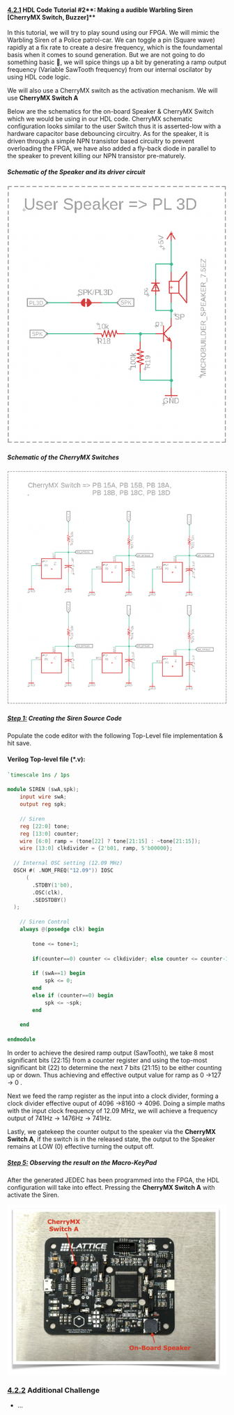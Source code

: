 #### [4.2.1](#Chapter4_2_1) HDL Code Tutorial #2**: Making a audible Warbling Siren [CherryMX Switch, Buzzer]**

In this tutorial, we will try to play sound using our FPGA. We will mimic the Warbling Siren of a Police patrol-car. We can toggle a pin (Square wave) rapidly at a fix rate to create a desire frequency, which is the foundamental basis when it comes to sound generation. But we are not going to do something basic 🤩, we will spice things up a bit by generating a ramp output frequency (Variable SawTooth frequency) from our internal oscilator by using HDL code logic.

We will also use a CherryMX switch as the activation mechanism. We will use **CherryMX Switch A**

Below are the schematics for the on-board Speaker & CherryMX Switch which we would be using in our HDL code. CherryMX schematic configuration looks similar to the user Switch thus it is asserted-low with a hardware capacitor base debouncing circuitry. As for the speaker, it is driven through a simple NPN transistor based circuitry to prevent overloading the FPGA, we have also added a fly-back diode in parallel to the speaker to prevent killing our NPN transistor pre-maturely.

##### Schematic of the Speaker and its driver circuit 

![Speaker_Driver](https://github.com/TomatoCube18/Lattice_FPGA_MacroKeys/blob/main/Tutorial_Files/Tutorial_2/Images/Tutorial02-01-Speaker.png?raw=true)

##### Schematic of the CherryMX Switches

![CherryMX_Switch](https://github.com/TomatoCube18/Lattice_FPGA_MacroKeys/blob/main/Tutorial_Files/Tutorial_2/Images/Tutorial02-02-CherryMX.png?raw=true)



##### [Step 1:](#Chapter4_2_1_1) Creating the Siren Source Code

Populate the code editor with the following Top-Level file implementation & hit save.

#### Verilog Top-level file (\*.v):
```verilog
`timescale 1ns / 1ps
 
module SIREN (swA,spk);
	input wire swA;	
	output reg spk;
   
	// Siren
	reg [22:0] tone;
	reg [13:0] counter;
	wire [6:0] ramp = (tone[22] ? tone[21:15] : ~tone[21:15]);
	wire [13:0] clkdivider = {2'b01, ramp, 5'b00000};
   
  // Internal OSC setting (12.09 MHz)
  OSCH #( .NOM_FREQ("12.09")) IOSC
      (
        .STDBY(1'b0),
        .OSC(clk),
        .SEDSTDBY()
  );
   
	// Siren Control
	always @(posedge clk) begin
		
		tone <= tone+1;

		if(counter==0) counter <= clkdivider; else counter <= counter-1;
		
		if (swA==1) begin
			spk <= 0;
		end
		else if (counter==0) begin
			spk <= ~spk;
		end 
		
	end
 
endmodule
```

In order to achieve the desired ramp output (SawTooth), we take 8 most significant bits (22:15) from a counter register and using the top-most significant bit (22) to determine the next 7 bits (21:15) to be either counting up or down. Thus achieving and effective output value for ramp as 0 →127 → 0 .

Next we feed the ramp register as the input into a clock divider, forming a clock divider effective ouput of 4096 →8160 → 4096. Doing a simple maths with the input clock frequency of 12.09 MHz, we will achieve a frequency output of 741Hz → 1476Hz → 741Hz.

Lastly, we gatekeep the counter output to the speaker via the **CherryMX Switch A**, if the switch is in the released state, the output to the Speaker remains at LOW (0) effective turning the output off.



##### [Step 5:](#Chapter4_1_1_5) Observing the result on the Macro-KeyPad
After the generated JEDEC has been programmed into the FPGA, the HDL configuration will take into effect. Pressing the **CherryMX Switch A** with activate the Siren.

![user LED & Button Location](https://github.com/TomatoCube18/Lattice_FPGA_MacroKeys/blob/main/Tutorial_Files/Tutorial_2/Images/Tutorial02-03-CherryMX_Speaker_Location.png?raw=true)

### [4.2.2](#Chapter4_2_2) Additional Challenge
* ...



[Lattice]:(https://www.latticesemi.com)